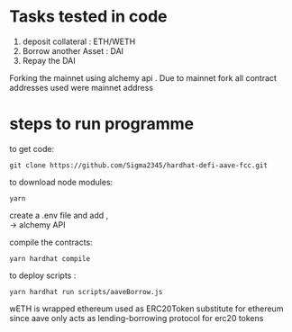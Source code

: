# Tasks tested in code 
1. deposit collateral : ETH/WETH
2. Borrow another Asset : DAI
3. Repay the DAI 

 
Forking the mainnet using alchemy api . Due to mainnet fork all contract addresses used were mainnet address

# steps to run programme

to get code: 
```shell
git clone https://github.com/Sigma2345/hardhat-defi-aave-fcc.git
```

to download node modules:
```shell
yarn 
```

create a .env file and add ,  
-> alchemy API


compile the contracts:
```shell
yarn hardhat compile
```


to deploy scripts :
```shell
yarn hardhat run scripts/aaveBorrow.js
```


wETH is wrapped ethereum used as ERC20Token substitute for ethereum 
since aave only acts as lending-borrowing protocol for erc20 tokens


